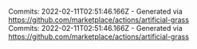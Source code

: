 Commits: 2022-02-11T02:51:46.166Z - Generated via https://github.com/marketplace/actions/artificial-grass
<br>
Commits: 2022-02-11T02:51:46.166Z - Generated via https://github.com/marketplace/actions/artificial-grass
<br>
